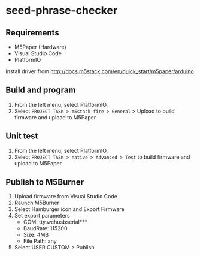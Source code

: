 # seed-phrase-checker

## Requirements

- M5Paper (Hardware)
- Visual Studio Code
- PlatformIO

Install driver from http://docs.m5stack.com/en/quick_start/m5paper/arduino

## Build and program

1. From the left menu, select PlatformIO.
2. Select `PROJECT TASK > m5stack-fire > General` > Upload to build firmware and upload to M5Paper


## Unit test

1. From the left menu, select PlatformIO.
2. Select `PROJECT TASK > native > Advanced > Test` to build firmware and upload to M5Paper


## Publish to M5Burner

1. Upload firmware from Visual Studio Code
2. Raunch M5Burner
3. Select Hamburger icon and Export Firmware
4. Set export parameters
   - COM: tty.wchusbserial***
   - BaudRate: 115200
   - Size: 4MB
   - File Path: any
5. Select USER CUSTOM > Publish